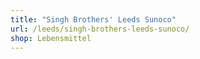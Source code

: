 ```yaml
---
title: "Singh Brothers' Leeds Sunoco"
url: /leeds/singh-brothers-leeds-sunoco/
shop: Lebensmittel
---
```

